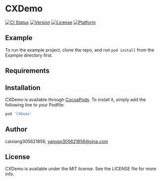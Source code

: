 # CXDemo

[![CI Status](https://img.shields.io/travis/caixiang305621856/CXDemo.svg?style=flat)](https://travis-ci.org/caixiang305621856/CXDemo)
[![Version](https://img.shields.io/cocoapods/v/CXDemo.svg?style=flat)](https://cocoapods.org/pods/CXDemo)
[![License](https://img.shields.io/cocoapods/l/CXDemo.svg?style=flat)](https://cocoapods.org/pods/CXDemo)
[![Platform](https://img.shields.io/cocoapods/p/CXDemo.svg?style=flat)](https://cocoapods.org/pods/CXDemo)

## Example

To run the example project, clone the repo, and run `pod install` from the Example directory first.

## Requirements

## Installation

CXDemo is available through [CocoaPods](https://cocoapods.org). To install
it, simply add the following line to your Podfile:

```ruby
pod 'CXDemo'
```

## Author

caixiang305621856, yanyan305621856@sina.com

## License

CXDemo is available under the MIT license. See the LICENSE file for more info.
